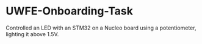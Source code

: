 # UWFE-Onboarding-Task
Controlled an LED with an STM32 on a Nucleo board using a potentiometer, lighting it above 1.5V.

